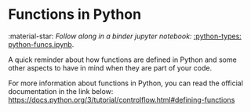 ---
---

# Functions in Python

:material-star: *Follow along in a binder jupyter notebook:*
[:python-types: python-funcs.ipynb](https://mybinder.org/v2/gh/eaton-lab/hack-the-planet/HEAD?filepath=notebooks/python-funcs.ipynb).

A quick reminder about how functions are defined in Python and 
some other aspects to have in mind when they are part of your
code.

For more information about functions in Python, you can read the official documentation in the link below:
https://docs.python.org/3/tutorial/controlflow.html#defining-functions